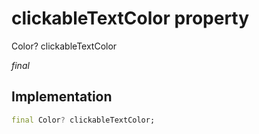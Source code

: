 


# clickableTextColor property







Color? clickableTextColor
  
_<span class="feature">final</span>_






## Implementation

```dart
final Color? clickableTextColor;
```







